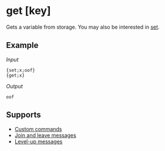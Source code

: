 # get [key]

Gets a variable from storage. You may also be interested in [set](/Variables/Advanced/set/).

## Example

*Input*
```
{set;x;oof}
{get;x}
```
*Output*
```
oof
```

## Supports

* [Custom commands](/custom_commands/)
* [Join and leave messages](/join_leave_messages/)
* [Level-up messages](/levels/)
